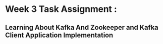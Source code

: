 # Week 3 Task Assignment :

## Learning About Kafka And Zookeeper and Kafka Client Application Implementation
